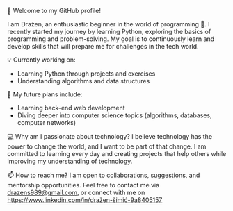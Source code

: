 👋 Welcome to my GitHub profile!

I am Dražen, an enthusiastic beginner in the world of programming 🌟. I recently started my journey by learning Python, exploring the basics of programming and problem-solving. My goal is to continuously learn and develop skills that will prepare me for challenges in the tech world.

💡 Currently working on:
- Learning Python through projects and exercises
- Understanding algorithms and data structures

🚀 My future plans include:
- Learning back-end web development
- Diving deeper into computer science topics (algorithms, databases, computer networks)

💻 Why am I passionate about technology?
I believe technology has the power to change the world, and I want to be part of that change. I am committed to learning every day and creating projects that help others while improving my understanding of technology.

📫 How to reach me?
I am open to collaborations, suggestions, and mentorship opportunities. Feel free to contact me via drazens989@gmail.com, or connect with me on https://www.linkedin.com/in/dražen-šimić-9a8405157
